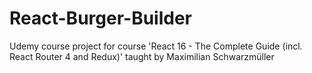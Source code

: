 # React-Burger-Builder
Udemy course project for course 'React 16 - The Complete Guide (incl. React Router 4 and Redux)' taught by Maximilian Schwarzmüller
